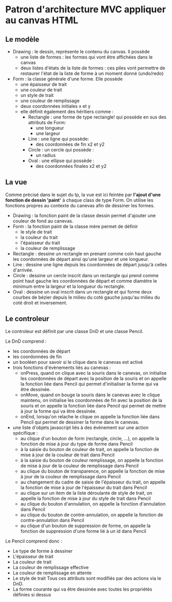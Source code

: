 # Patron d'architecture MVC appliquer au canvas HTML

## Le modèle

- Drawing : le dessin, représente le contenu du canvas. Il possède
    - une liste de formes : les formes qui vont être affichées dans le canvas
    - deux listes d'états de la liste de formes : ces piles vont permettre de restaurer l'état de la liste de forme à un moment donné (undo/redo)
- Form : la classe générale d'une forme. Elle possède
    - une épaisseur de trait
    - une couleur de trait
    - un style de trait
    - une couleur de remplissage
    - deux coordonnées initiales x et y
    - elle définit également des héritiers comme :
        - Rectangle : une forme de type rectangle! qui possède en sus des attributs de Form:
            - une longueur
            - une largeur
        - Line : une ligne qui possède:
            - des coordonnées de fin x2 et y2
        - Circle : un cercle qui possède :
            - un radius
        - Oval : une ellipse qui possède :
            - des coordonnées finales x2 et y2

## La vue

Comme précisé dans le sujet du tp, la vue est ici feintée par **l'ajout d'une fonction de dessin 'paint'** à chaque class de type Form.
On utilise les fonctions propres au contexte du canevas afin de dessiner les formes.

- Drawing : la fonction paint de la classe dessin permet d'ajouter une couleur de fond au canevas.
- Form : la fonction paint de la classe mère permet de définir
    - le style de trait
    - la couleur du trait
    - l'épaisseur du trait
    - la couleur de remplissage
- Rectangle : dessine un rectangle en prenant comme coin haut gauche les coordonnées de départ ainsi qu'une largeur et une longueur.
- Line : dessine une ligne depuis les coordonnées de départ jusqu'à celles d'arrivée.
- Circle : dessine un cercle inscrit dans un rectangle qui prend comme point haut gauche les coordonnées de départ et comme diamètre le minimum entre la largeur et la longueur du rectangle.
- Oval : dessine un oval inscrit dans un rectangle et qui forme deux courbes de bézier depuis le milieu du coté gauche jusqu'au milieu du coté droit et inversement.

## Le controleur

Le controleur est définit par une classe DnD et une classe Pencil.

Le DnD comprend :
- les coordonnées de départ
- les coordonnées de fin
- un booléen pour savoir si le clique dans le canevas est activé
- trois fonctions d'évènements liés au canevas :
    - onPress, quand on clique avec la souris dans le canevas, on initialise les coordonnées de départ avec la position de la souris et on appelle la fonction liée dans Pencil qui permet d'initialiser la forme qui va être dessinée.
    - onMove, quand on bouge la souris dans le canevas avec le clique maintenu, on initialise les coordonnées de fin avec la position de la souris et on appelle la fonction liée dans Pencil qui permet de mettre à jour la forme qui va être dessinée.
    - onEnd, lorsqu'on relache le clique on appelle la fonction liée dans Pencil qui permet de dessiner la forme dans le canevas.
- une liste d'objets javascript liés à des évènement sur une action spécifique :
    - au clique d'un bouton de form (rectangle, circle, ...), on appelle la fonction de mise à jour du type de forme dans Pencil
    - à la saisie du bouton de couleur de trait, on appelle la fonction de mise à jour de la couleur de trait dans Pencil
    - à la saisie du bouton de couleur remplissage, on appelle la fonction de mise à jour de la couleur de remplissage dans Pencil
    - au clique du bouton de transparence, on appelle la fonction de mise à jour de la couleur de remplissage dans Pencil
    - au changement du cadre de saisie de l'épaisseur du trait, on appelle la fonction de mise à jour de l'épaisseur du trait dans Pencil
    - au clique sur un item de la liste déroulante de style de trait, on appelle la fonction de mise à jour du style de trait dans Pencil
    - au clique du bouton d'annulation, on appelle la fonction d'annulation dans Pencil
    - au clique du bouton de contre-annulation, on appelle la fonction de contre-annulation dans Pencil
    - au clique d'un bouton de suppression de forme, on appelle la fonction de suppression d'une forme lié à un id dans Pencil

Le Pencil comprend donc :
- Le type de forme à dessiner
- L'épaisseur de trait
- La couleur de trait
- La couleur de remplissage effective
- La couleur de remplissage en attente
- Le style de trait
Tous ces attributs sont modifiés par des actions via le DnD.
- La forme courante qui va être dessinée avec toutes les propriétés définies si dessus
